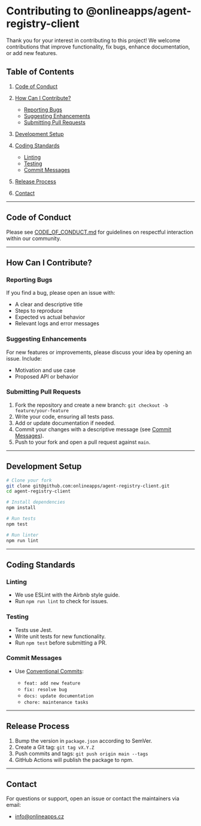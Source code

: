 # Contributing to @onlineapps/agent-registry-client

Thank you for your interest in contributing to this project! We welcome contributions that improve functionality, fix bugs, enhance documentation, or add new features.

## Table of Contents

1. [Code of Conduct](#code-of-conduct)
2. [How Can I Contribute?](#how-can-i-contribute)

   * [Reporting Bugs](#reporting-bugs)
   * [Suggesting Enhancements](#suggesting-enhancements)
   * [Submitting Pull Requests](#submitting-pull-requests)
3. [Development Setup](#development-setup)
4. [Coding Standards](#coding-standards)

   * [Linting](#linting)
   * [Testing](#testing)
   * [Commit Messages](#commit-messages)
5. [Release Process](#release-process)
6. [Contact](#contact)

---

## Code of Conduct

Please see [CODE\_OF\_CONDUCT.md](./CODE_OF_CONDUCT.md) for guidelines on respectful interaction within our community.

---

## How Can I Contribute?

### Reporting Bugs

If you find a bug, please open an issue with:

* A clear and descriptive title
* Steps to reproduce
* Expected vs actual behavior
* Relevant logs and error messages

### Suggesting Enhancements

For new features or improvements, please discuss your idea by opening an issue. Include:

* Motivation and use case
* Proposed API or behavior

### Submitting Pull Requests

1. Fork the repository and create a new branch: `git checkout -b feature/your-feature`
2. Write your code, ensuring all tests pass.
3. Add or update documentation if needed.
4. Commit your changes with a descriptive message (see [Commit Messages](#commit-messages)).
5. Push to your fork and open a pull request against `main`.

---

## Development Setup

```bash
# Clone your fork
git clone git@github.com:onlineapps/agent-registry-client.git
cd agent-registry-client

# Install dependencies
npm install

# Run tests
npm test

# Run linter
npm run lint
```

---

## Coding Standards

### Linting

* We use ESLint with the Airbnb style guide.
* Run `npm run lint` to check for issues.

### Testing

* Tests use Jest.
* Write unit tests for new functionality.
* Run `npm test` before submitting a PR.

### Commit Messages

* Use [Conventional Commits](https://www.conventionalcommits.org/):

  * `feat: add new feature`
  * `fix: resolve bug`
  * `docs: update documentation`
  * `chore: maintenance tasks`

---

## Release Process

1. Bump the version in `package.json` according to SemVer.
2. Create a Git tag: `git tag vX.Y.Z`
3. Push commits and tags: `git push origin main --tags`
4. GitHub Actions will publish the package to npm.

---

## Contact

For questions or support, open an issue or contact the maintainers via email:

* [info@onlineapps.cz](mailto:info@onlineapps.cz)
